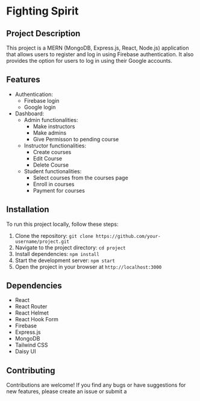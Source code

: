 
<body>
  <h1>Fighting Spirit</h1>

  <h2>Project Description</h2>
  <p>
    This project is a MERN (MongoDB, Express.js, React, Node.js) application that allows users to register and log in using Firebase authentication. It also provides the option for users to log in using their Google accounts.
  </p>

  <h2>Features</h2>
  <ul>
    <li>Authentication:
      <ul>
        <li>Firebase login</li>
        <li>Google login</li>
      </ul>
    </li>
    <li>Dashboard:
      <ul>
        <li>Admin functionalities:
          <ul>
            <li>Make instructors</li>
            <li>Make admins</li>
            <li>Give Permisson to pending course </li>
          </ul>
        </li>
        <li>Instructor functionalities:
          <ul>
            <li>Create courses</li>
            <li>Edit Course</li>
            <li>Delete Course</li>
          </ul>
        </li>
        <li>Student functionalities:
          <ul>
            <li>Select courses from the courses page</li>
            <li>Enroll in courses</li>
            <li>Payment for courses</li>
          </ul>
        </li>
      </ul>
    </li>
  </ul>

  <h2>Installation</h2>
  <p>
    To run this project locally, follow these steps:
  </p>
  <ol>
    <li>Clone the repository: <code>git clone https://github.com/your-username/project.git</code></li>
    <li>Navigate to the project directory: <code>cd project</code></li>
    <li>Install dependencies: <code>npm install</code></li>
    <li>Start the development server: <code>npm start</code></li>
    <li>Open the project in your browser at <code>http://localhost:3000</code></li>
  </ol>

  <h2>Dependencies</h2>
  <ul>
    <li>React</li>
    <li>React Router</li>
    <li>React Helmet</li>
    <li>React Hook Form</li>
    <li>Firebase</li>
    <li>Express.js</li>
    <li>MongoDB</li>
    <li>Tailwind CSS</li>
    <li>Daisy UI</li>
  </ul>

  <h2>Contributing</h2>
  <p>
    Contributions are welcome! If you find any bugs or have suggestions for new features, please create an issue or submit a
